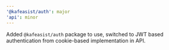 ```yaml
---
'@kafeasist/auth': major
'api': minor
---
```


Added `@kafeasist/auth` package to use, switched to JWT based authentication from cookie-based implementation in API.
